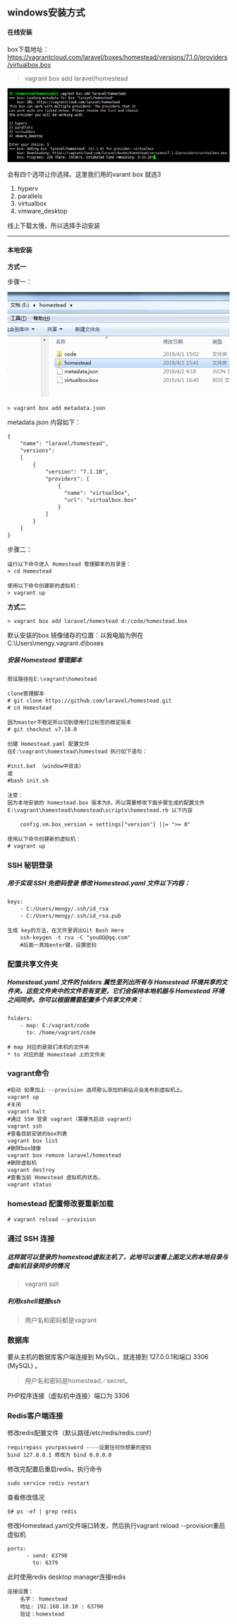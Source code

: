 ## windows安装方式

#### 在线安装

box下载地址：https://vagrantcloud.com/laravel/boxes/homestead/versions/7.1.0/providers/virtualbox.box

> vagrant box add laravel/homestead

![image](../assets/laravel/20190401162754.png)

会有四个选项让你选择。这里我们用的varant box 就选3

1) hyperv
2) parallels
3) virtualbox
4) vmware_desktop

线上下载太慢，所以选择手动安装

---

#### 本地安装

**方式一**

步骤一：

![20190403175510](../assets/laravel/20190403175510.png)

```
> vagrant box add metadata.json
```

metadata.json 内容如下：

```
{
    "name": "laravel/homestead",
    "versions": 
    [
        {
            "version": "7.1.10",
            "providers": [
                {
                  "name": "virtualbox",
                  "url": "virtualbox.box"
                }
            ]
        }
    ]
}
```

步骤二：

```
运行以下命令进入 Homestead 管理脚本的目录里：
> cd Homestead

使用以下命令创建新的虚拟机：
> vagrant up
```


**方式二**


```
> vagrant box add laravel/homestead d:/code/homestead.box
```

默认安装的box 镜像储存的位置：以我电脑为例在C:\Users\mengy\.vagrant.d\boxes


##### 安装 Homestead 管理脚本

```
假设路径在E:\vagrant\homestead

clone管理脚本
# git clone https://github.com/laravel/homestead.git
# cd Homestead

因为master不稳定所以切到使用打过标签的稳定版本 
# git checkout v7.18.0	

创建 Homestead.yaml 配置文件
在E:\vagrant\homestead\homestead 执行如下语句：

#init.bat （window中双击）
或
#bash init.sh

注意：
因为本地安装的 homestead.box 版本为0，所以需要修改下面步骤生成的配置文件 E:\vagrant\homestead\homestead\scripts\homestead.rb 以下内容

    config.vm.box_version = settings["version"] ||= ">= 0"
    
使用以下命令创建新的虚拟机：
# vagrant up
```

### SSH 秘钥登录

##### 用于实现 SSH 免密码登录 修改 Homestead.yaml 文件以下内容：

```
keys:
    - C:/Users/mengy/.ssh/id_rsa
    - C:/Users/mengy/.ssh/id_rsa.pub
    
生成 key的方法，在文件里调出Git Bash Here
    ssh-keygen -t rsa -C "youQQ@qq.com"
    #后面一真按enter键，设置密码
```

### 配置共享文件夹

##### Homestead.yaml 文件的 folders 属性里列出所有与 Homestead 环境共享的文件夹。这些文件夹中的文件若有变更，它们会保持本地机器与 Homestead 环境之间同步。你可以根据需要配置多个共享文件夹：

```
folders:
    - map: E:/vagrant/code
      to: /home/vagrant/code
      
# map 对应的是我们本机的文件夹
* to 对应的是 Homestead 上的文件夹
```

### vagrant命令

```
#启动 如果加上 --provision 选项那么添加的新站点会发布到虚拟机上。
vagrant up
#关闭
vagrant halt
#通过 SSH 登录 vagrant（需要先启动 vagrant）
vagrant ssh
#查看目前安装的box列表
vagrant box list
#删除box镜像
vagrant box remove laravel/homestead
#删除虚拟机
vagrant destroy
#查看当前 Homestead 虚拟机的状态。
vagrant status
```

### homestead 配置修改要重新加载

    # vagrant reload --provision

### 通过 SSH 连接

##### 这样就可以登录的 homestead虚拟主机了，此地可以查看上面定义的本地目录与虚拟机目录同步的情况

> vagrant ssh

##### 利用xshell链接ssh

> 用户名和密码都是vagrant


### 数据库

要从主机的数据库客户端连接到 MySQL，就连接到 127.0.0.1和端口 3306 (MySQL) 。

> 用户名和密码是homestead／secret。

PHP程序连接（虚拟机中连接）端口为 3306


### Redis客户端连接

修改redis配置文件（默认路径/etc/redis/redis.conf）

    requirepass yourpassword ----设置任何你想要的密码
    bind 127.0.0.1 修改为 bind 0.0.0.0

修改完配置后重启redis，执行命令
    
    sudo service redis restart

查看修改情况

    $# ps -ef | grep redis

修改Homestead.yaml文件端口转发，然后执行vagrant reload --provision重启虚拟机

    ports:
          - send: 63790
            to: 6379

此时使用redis desktop manager连接redis

    连接设置：
        名字： homestead
        地址: 192.168.10.10 : 63790
        验证：homestead
